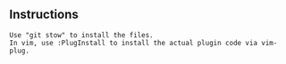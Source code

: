 ## Instructions 

```
Use "git stow" to install the files.
In vim, use :PlugInstall to install the actual plugin code via vim-plug.
```
